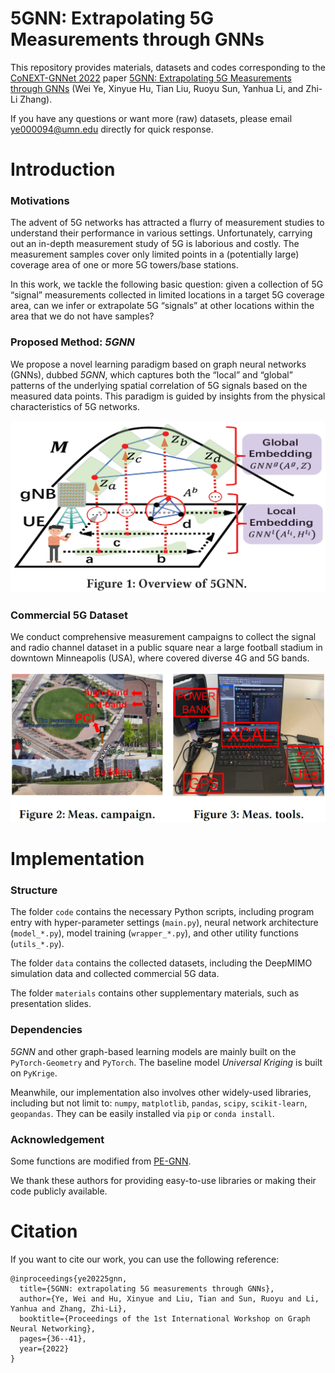 # 5GNN: Extrapolating 5G Measurements through GNNs

This repository provides materials, datasets and codes corresponding to the [CoNEXT-GNNet 2022](https://bnn.upc.edu/workshops/gnnet2022/) paper [5GNN: Extrapolating 5G Measurements through GNNs](materials/CoNexT_Worskhop_5GNN_paper.pdf) (Wei Ye, Xinyue Hu, Tian Liu, Ruoyu Sun, Yanhua Li, and Zhi-Li Zhang).

If you have any questions or want more (raw) datasets, please email [ye000094@umn.edu](mailto:ye000094@umn.edu) directly for quick response. 


# Introduction 

### Motivations 
The advent of 5G networks has attracted a flurry of measurement studies to understand their performance in various settings. 
Unfortunately, carrying out an in-depth measurement study of 5G is laborious and costly. 
The measurement samples cover only limited points in a (potentially large) coverage area of one or more 5G towers/base stations. 

In this work, we tackle the following basic question: given a collection of 5G “signal” measurements collected in limited locations in a target 5G coverage area, can we infer or extrapolate 5G “signals” at other locations within the area that we do not have samples?


### Proposed Method: *5GNN* 
We propose a novel learning paradigm based on graph neural networks (GNNs), dubbed *5GNN*, which captures both the “local” and “global” patterns of the underlying spatial correlation of 5G signals based on the measured data points. This paradigm is guided by insights from the physical characteristics of 5G networks.

![5GNN](materials/figs/5GNN.png)



### Commercial 5G Dataset
We conduct comprehensive measurement campaigns to collect the signal and radio channel dataset in a public square near a large football stadium in downtown Minneapolis (USA), where covered diverse 4G and 5G bands. 

![Overview of *5GNN*](materials/figs/measurement.png)




# Implementation

### Structure
The folder ```code``` contains the necessary Python scripts, including program entry with hyper-parameter settings (```main.py```), neural network architecture (```model_*.py```), model training (```wrapper_*.py```), and other utility functions (```utils_*.py```).  

The folder ```data``` contains the collected datasets, including the DeepMIMO simulation data and collected commercial 5G data.

The folder ```materials``` contains other supplementary materials, such as presentation slides. 




### Dependencies
*5GNN* and other graph-based learning models are mainly built on the ```PyTorch-Geometry``` and ```PyTorch```. The baseline model *Universal Kriging* is built on ```PyKrige```.

Meanwhile, our implementation also involves other widely-used libraries, including but not limit to: ```numpy```, ```matplotlib```, ```pandas```, ```scipy```, ```scikit-learn```, ```geopandas```. They can be easily installed via ```pip``` or ```conda install```.


### Acknowledgement 
Some functions are modified from 
[PE-GNN](https://github.com/konstantinklemmer/pe-gnn).

We thank these authors for providing easy-to-use libraries or making their code publicly available. 
 


# Citation 
If you want to cite our work, you can use the following reference:
```
@inproceedings{ye20225gnn,
  title={5GNN: extrapolating 5G measurements through GNNs},
  author={Ye, Wei and Hu, Xinyue and Liu, Tian and Sun, Ruoyu and Li, Yanhua and Zhang, Zhi-Li},
  booktitle={Proceedings of the 1st International Workshop on Graph Neural Networking},
  pages={36--41},
  year={2022}
}
```

